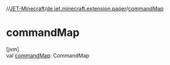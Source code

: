 //[JET-Minecraft](../../index.md)/[de.jet.minecraft.extension.paper](index.md)/[commandMap](command-map.md)

# commandMap

[jvm]\
val [commandMap](command-map.md): CommandMap
